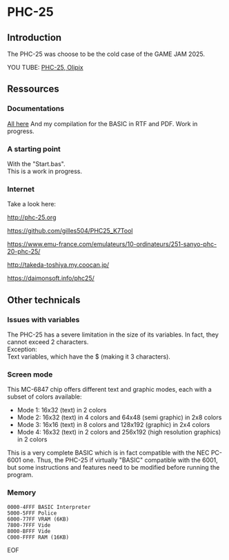 # PHC-25

## Introduction

The PHC-25 was choose to be the cold case of the GAME JAM 2025.

YOU TUBE: [PHC-25, Olipix](https://youtu.be/B97-ilAeYUk?feature=shared)



## Ressources

### Documentations

[All here](./Documents)
And my compilation for the BASIC in RTF and PDF. Work in progress.



### A starting point

With the "Start.bas".\
This is a work in progress.

### Internet

Take a look here:

http://phc-25.org

https://github.com/gilles504/PHC25_K7Tool

https://www.emu-france.com/emulateurs/10-ordinateurs/251-sanyo-phc-20-phc-25/

http://takeda-toshiya.my.coocan.jp/

https://daimonsoft.info/phc25/


## Other technicals

### Issues with variables

The PHC-25 has a severe limitation in the size of its variables. In fact, they cannot exceed 2 characters.\
Exception:\
Text variables, which have the $ (making it 3 characters). 

### Screen mode

This MC-6847 chip offers different text and graphic modes, each with a subset of colors available:
- Mode 1: 16x32 (text) in 2 colors
- Mode 2: 16x32 (text) in 4 colors and 64x48 (semi graphic) in 2x8 colors
- Mode 3: 16x16 (text) in 8 colors and 128x192 (graphic) in 2x4 colors
- Mode 4: 16x32 (text) in 2 colors and 256x192 (high resolution graphics) in 2 colors

This is a very complete BASIC which is in fact compatible with the NEC PC-6001 one.
Thus, the PHC-25 if virtually "BASIC" compatible with the 6001, but some instructions and features need to be modified before running the program.

### Memory

	0000-4FFF BASIC Interpreter
	5000-5FFF Police
	6000-77FF VRAM (6KB)
	7800-7FFF Vide
	8000-BFFF Vide
	C000-FFFF RAM (16KB)



EOF